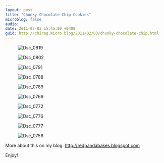 ```yaml
---
layout: post
title: "Chunky Chocolate Chip Cookies"
microblog: false
audio: 
date: 2011-02-03 15:45:00 +0400
guid: http://chirag.micro.blog/2011/02/03/chunky-chocolate-chip.html
---
```

<figure><img alt="Dsc_0819" src="http://www.chirag.biz/uploads/2018/21f86c9276.jpg"></figure><figure><img alt="Dsc_0802" src="http://www.chirag.biz/uploads/2018/332bbe7846.jpg"></figure><figure><img alt="Dsc_0791" src="http://www.chirag.biz/uploads/2018/650aa94add.jpg"></figure><figure><img alt="Dsc_0788" src="http://www.chirag.biz/uploads/2018/229c16e8c8.jpg"></figure><figure><img alt="Dsc_0789" src="http://www.chirag.biz/uploads/2018/775e556a6e.jpg"></figure><figure><img alt="Dsc_0769" src="http://www.chirag.biz/uploads/2018/1ce5ec01a6.jpg"></figure><figure><img alt="Dsc_0772" src="http://www.chirag.biz/uploads/2018/85c5d0c669.jpg"></figure><figure><img alt="Dsc_0776" src="http://www.chirag.biz/uploads/2018/292f91c863.jpg"></figure><figure><img alt="Dsc_0777" src="http://www.chirag.biz/uploads/2018/69f7daf441.jpg"></figure><figure><img alt="Dsc_0756" src="http://www.chirag.biz/uploads/2018/eabe4e4b02.jpg"></figure><p>More about this on my blog: <a href="http://redpandabakes.blogspot.com" target="_blank">http://redpandabakes.blogspot.com</a></p>
<p>Enjoy!</p>
